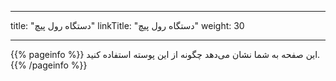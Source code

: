 
---
title: "دستگاه رول پیچ"
linkTitle: "دستگاه رول پیچ"
weight: 30

---

{{% pageinfo %}}
این صفحه به شما نشان می‌دهد چگونه از این پوسته استفاده کنید.
{{% /pageinfo %}}
